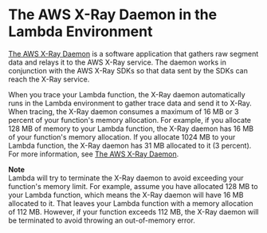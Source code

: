 # The AWS X\-Ray Daemon in the Lambda Environment<a name="lambda-x-ray-daemon"></a>

[The AWS X\-Ray Daemon](https://docs.aws.amazon.com/xray/latest/devguide/xray-daemon.html) is a software application that gathers raw segment data and relays it to the AWS X\-Ray service\. The daemon works in conjunction with the AWS X\-Ray SDKs so that data sent by the SDKs can reach the X\-Ray service\. 

When you trace your Lambda function, the X\-Ray daemon automatically runs in the Lambda environment to gather trace data and send it to X\-Ray\. When tracing, the X\-Ray daemon consumes a maximum of 16 MB or 3 percent of your function's memory allocation\. For example, if you allocate 128 MB of memory to your Lambda function, the X\-Ray daemon has 16 MB of your function's memory allocation\. If you allocate 1024 MB to your Lambda function, the X\-Ray daemon has 31 MB allocated to it \(3 percent\)\. For more information, see [The AWS X\-Ray Daemon](https://docs.aws.amazon.com/xray/latest/devguide/xray-daemon.html)\.

**Note**  
Lambda will try to terminate the X\-Ray daemon to avoid exceeding your function's memory limit\. For example, assume you have allocated 128 MB to your Lambda function, which means the X\-Ray daemon will have 16 MB allocated to it\. That leaves your Lambda function with a memory allocation of 112 MB\. However, if your function exceeds 112 MB, the X\-Ray daemon will be terminated to avoid throwing an out\-of\-memory error\. 
